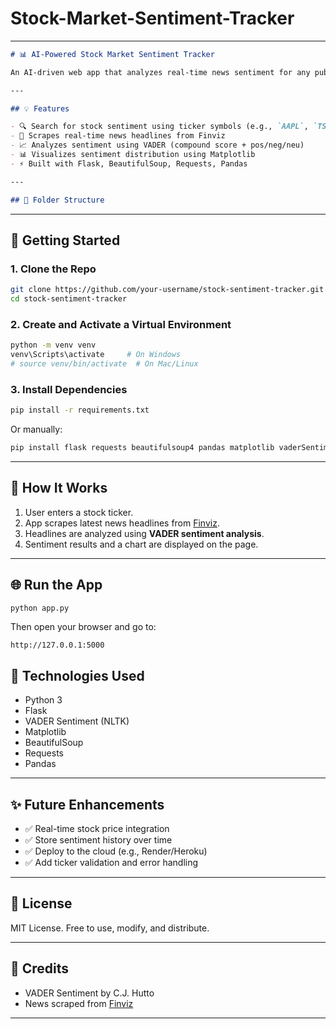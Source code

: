 # Stock-Market-Sentiment-Tracker
---

```markdown
# 📊 AI-Powered Stock Market Sentiment Tracker

An AI-driven web app that analyzes real-time news sentiment for any publicly traded stock using **VADER sentiment analysis** and displays insights via a simple Flask-based interface.

---

## 💡 Features

- 🔍 Search for stock sentiment using ticker symbols (e.g., `AAPL`, `TSLA`, `GOOGL`)
- 📰 Scrapes real-time news headlines from Finviz
- 📈 Analyzes sentiment using VADER (compound score + pos/neg/neu)
- 📊 Visualizes sentiment distribution using Matplotlib
- ⚡ Built with Flask, BeautifulSoup, Requests, Pandas

---

## 📁 Folder Structure

```

---

## 🚀 Getting Started

### 1. Clone the Repo

```bash
git clone https://github.com/your-username/stock-sentiment-tracker.git
cd stock-sentiment-tracker
```

### 2. Create and Activate a Virtual Environment

```bash
python -m venv venv
venv\Scripts\activate     # On Windows
# source venv/bin/activate  # On Mac/Linux
```

### 3. Install Dependencies

```bash
pip install -r requirements.txt
```

Or manually:

```bash
pip install flask requests beautifulsoup4 pandas matplotlib vaderSentiment
```

---

## 🧠 How It Works

1. User enters a stock ticker.
2. App scrapes latest news headlines from [Finviz](https://finviz.com).
3. Headlines are analyzed using **VADER sentiment analysis**.
4. Sentiment results and a chart are displayed on the page.

---

## 🌐 Run the App

```bash
python app.py
```

Then open your browser and go to:
```
http://127.0.0.1:5000
```

## 📌 Technologies Used

- Python 3
- Flask
- VADER Sentiment (NLTK)
- Matplotlib
- BeautifulSoup
- Requests
- Pandas

---

## ✨ Future Enhancements

- ✅ Real-time stock price integration
- ✅ Store sentiment history over time
- ✅ Deploy to the cloud (e.g., Render/Heroku)
- ✅ Add ticker validation and error handling

---

## 📄 License

MIT License. Free to use, modify, and distribute.

---

## 🙌 Credits

- VADER Sentiment by C.J. Hutto
- News scraped from [Finviz](https://finviz.com)

---


